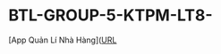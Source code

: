 # BTL-GROUP-5-KTPM-LT8-

[App Quản Lí Nhà Hàng]([URL](https://www.figma.com/proto/BvB6AN4TY4kEFnxniykP77/App-qu%E1%BA%A3n-l%C3%AD-nh%C3%A0-h%C3%A0ng?node-id=63-2693&t=pkWkIBkISGMoPkx3-1
)




